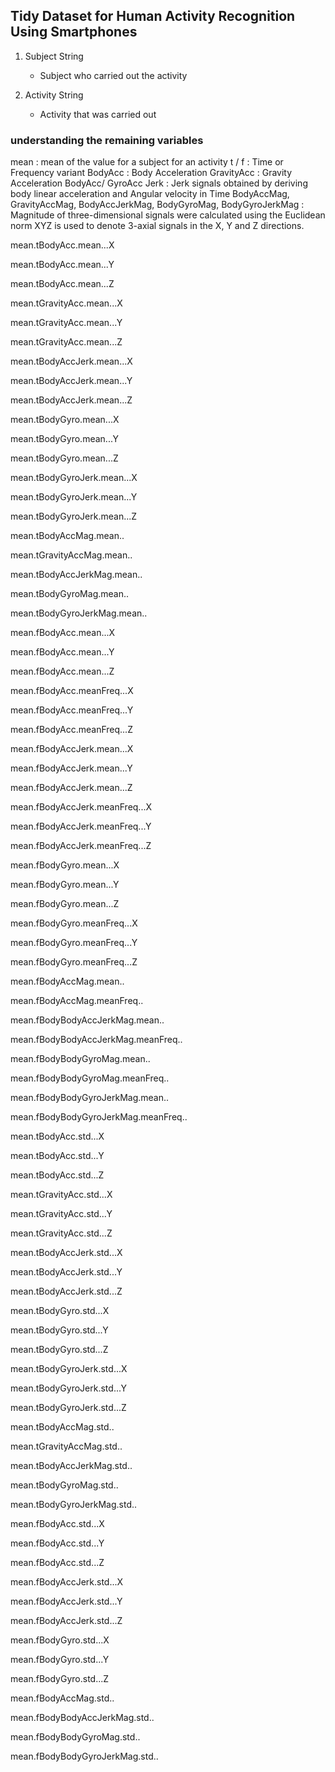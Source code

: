 
## Tidy Dataset for Human Activity Recognition Using Smartphones

1. Subject
    String
    - Subject who carried out the activity

2. Activity
    String
    - Activity that was carried out

### understanding the remaining variables
 mean : mean of the value for a subject for an activity
 t / f : Time or Frequency variant
  BodyAcc : Body Acceleration
  GravityAcc : Gravity Acceleration
  BodyAcc/ GyroAcc Jerk : Jerk signals obtained by deriving body linear acceleration and Angular velocity in Time
  BodyAccMag, GravityAccMag, BodyAccJerkMag, BodyGyroMag, BodyGyroJerkMag : Magnitude of three-dimensional signals were calculated using the Euclidean norm
  XYZ is used to denote 3-axial signals in the X, Y and Z directions.

  
  
mean.tBodyAcc.mean...X

mean.tBodyAcc.mean...Y

mean.tBodyAcc.mean...Z

mean.tGravityAcc.mean...X

mean.tGravityAcc.mean...Y

mean.tGravityAcc.mean...Z

mean.tBodyAccJerk.mean...X

mean.tBodyAccJerk.mean...Y

mean.tBodyAccJerk.mean...Z

mean.tBodyGyro.mean...X

mean.tBodyGyro.mean...Y

mean.tBodyGyro.mean...Z

mean.tBodyGyroJerk.mean...X

mean.tBodyGyroJerk.mean...Y

mean.tBodyGyroJerk.mean...Z

mean.tBodyAccMag.mean..

mean.tGravityAccMag.mean..

mean.tBodyAccJerkMag.mean..

mean.tBodyGyroMag.mean..

mean.tBodyGyroJerkMag.mean..

mean.fBodyAcc.mean...X

mean.fBodyAcc.mean...Y

mean.fBodyAcc.mean...Z

mean.fBodyAcc.meanFreq...X

mean.fBodyAcc.meanFreq...Y

mean.fBodyAcc.meanFreq...Z

mean.fBodyAccJerk.mean...X

mean.fBodyAccJerk.mean...Y

mean.fBodyAccJerk.mean...Z

mean.fBodyAccJerk.meanFreq...X

mean.fBodyAccJerk.meanFreq...Y

mean.fBodyAccJerk.meanFreq...Z

mean.fBodyGyro.mean...X

mean.fBodyGyro.mean...Y

mean.fBodyGyro.mean...Z

mean.fBodyGyro.meanFreq...X

mean.fBodyGyro.meanFreq...Y

mean.fBodyGyro.meanFreq...Z

mean.fBodyAccMag.mean..

mean.fBodyAccMag.meanFreq..

mean.fBodyBodyAccJerkMag.mean..

mean.fBodyBodyAccJerkMag.meanFreq..

mean.fBodyBodyGyroMag.mean..

mean.fBodyBodyGyroMag.meanFreq..

mean.fBodyBodyGyroJerkMag.mean..

mean.fBodyBodyGyroJerkMag.meanFreq..

mean.tBodyAcc.std...X

mean.tBodyAcc.std...Y

mean.tBodyAcc.std...Z

mean.tGravityAcc.std...X

mean.tGravityAcc.std...Y

mean.tGravityAcc.std...Z

mean.tBodyAccJerk.std...X

mean.tBodyAccJerk.std...Y

mean.tBodyAccJerk.std...Z

mean.tBodyGyro.std...X

mean.tBodyGyro.std...Y

mean.tBodyGyro.std...Z

mean.tBodyGyroJerk.std...X

mean.tBodyGyroJerk.std...Y

mean.tBodyGyroJerk.std...Z

mean.tBodyAccMag.std..

mean.tGravityAccMag.std..

mean.tBodyAccJerkMag.std..

mean.tBodyGyroMag.std..

mean.tBodyGyroJerkMag.std..

mean.fBodyAcc.std...X

mean.fBodyAcc.std...Y

mean.fBodyAcc.std...Z

mean.fBodyAccJerk.std...X

mean.fBodyAccJerk.std...Y

mean.fBodyAccJerk.std...Z

mean.fBodyGyro.std...X

mean.fBodyGyro.std...Y

mean.fBodyGyro.std...Z

mean.fBodyAccMag.std..

mean.fBodyBodyAccJerkMag.std..

mean.fBodyBodyGyroMag.std..

mean.fBodyBodyGyroJerkMag.std..
